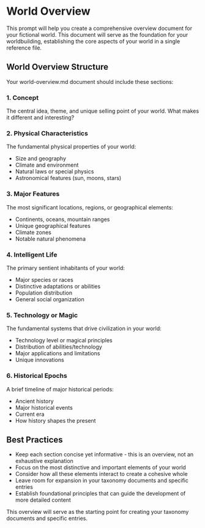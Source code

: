 # World Overview

This prompt will help you create a comprehensive overview document for your fictional world. This document will serve as the foundation for your worldbuilding, establishing the core aspects of your world in a single reference file.

## World Overview Structure

Your world-overview.md document should include these sections:

### 1. Concept
The central idea, theme, and unique selling point of your world. What makes it different and interesting?

### 2. Physical Characteristics
The fundamental physical properties of your world:
- Size and geography
- Climate and environment
- Natural laws or special physics
- Astronomical features (sun, moons, stars)

### 3. Major Features
The most significant locations, regions, or geographical elements:
- Continents, oceans, mountain ranges
- Unique geographical features
- Climate zones
- Notable natural phenomena

### 4. Intelligent Life
The primary sentient inhabitants of your world:
- Major species or races
- Distinctive adaptations or abilities
- Population distribution
- General social organization

### 5. Technology or Magic
The fundamental systems that drive civilization in your world:
- Technology level or magical principles
- Distribution of abilities/technology
- Major applications and limitations
- Unique innovations

### 6. Historical Epochs
A brief timeline of major historical periods:
- Ancient history
- Major historical events
- Current era
- How history shapes the present

## Best Practices

- Keep each section concise yet informative - this is an overview, not an exhaustive explanation
- Focus on the most distinctive and important elements of your world
- Consider how all these elements interact to create a cohesive whole
- Leave room for expansion in your taxonomy documents and specific entries
- Establish foundational principles that can guide the development of more detailed content

This overview will serve as the starting point for creating your taxonomy documents and specific entries.